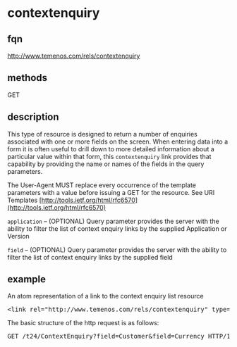 # contextenquiry

## fqn
http://www.temenos.com/rels/contextenquiry

## methods
GET

## description
This type of resource is designed to return a number of enquiries associated with one or more fields on the screen.  When entering data into a form it is often useful to drill down to more detailed information about a particular value within that form, this `contextenquiry` link provides that capability by providing the name or names of the fields in the query parameters.

The User-Agent MUST replace every occurrence of the template parameters with a value before issuing a GET for the resource.  See URI Templates [http://tools.ietf.org/html/rfc6570](http://tools.ietf.org/html/rfc6570)

`application` – (OPTIONAL) Query parameter provides the server with the ability to filter the list of context enquiry links by the supplied Application or Version

`field` – (OPTIONAL) Query parameter provides the server with the ability to filter the list of context enquiry links by the supplied field


## example

An atom representation of a link to the context enquiry list resource
<pre>
&lt;link rel="http://www.temenos.com/rels/contextenquiry" type="application/atom+xml;type=entry" title="contextenquiry" href="ContextEnquiry{&application*}{&field*}"/&gt;
</pre>

The basic structure of the http request is as follows:
<pre>
GET /t24/ContextEnquiry?field=Customer&field=Currency HTTP/1.1
</pre>